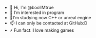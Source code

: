 - 👋 Hi, I’m @boolIMtrue
- 👀 I’m interested in program
- 🌱I'm studying now C++ or unreal engine
- 📫 I can only be contacted at GitHub:D
- ⚡ Fun fact: I love making games
